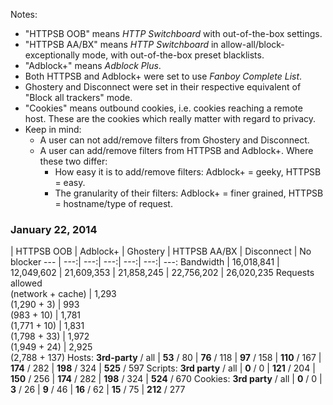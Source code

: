 Notes:
- "HTTPSB OOB" means *HTTP Switchboard* with out-of-the-box settings.
- "HTTPSB AA/BX" means *HTTP Switchboard* in allow-all/block-exceptionally mode, with out-of-the-box preset blacklists.
- "Adblock+" means *Adblock Plus*.
- Both HTTPSB and Adblock+ were set to use *Fanboy Complete List*.
- Ghostery and Disconnect were set in their respective equivalent of "Block all trackers" mode.
- "Cookies" means outbound cookies, i.e. cookies reaching a remote host. These are the cookies which really matter with regard to privacy.
- Keep in mind:
    * A user can not add/remove filters from Ghostery and Disconnect.
    * A user can add/remove filters from HTTPSB and Adblock+. Where these two differ:
        - How easy it is to add/remove filters: Adblock+ = geeky, HTTPSB = easy.
        - The granularity of their filters: Adblock+ = finer grained, HTTPSB = hostname/type of request.

### January 22, 2014
 | HTTPSB OOB | Adblock+ | Ghostery | HTTPSB AA/BX | Disconnect | No blocker
--- | ---:| ---:| ---:| ---:| ---:| ---:
Bandwidth | 16,018,841 | 12,049,602 | 21,609,353 | 21,858,245 | 22,756,202 | 26,020,235
Requests allowed<br>(network + cache) | 1,293<br>(1,290 + 3) | 993<br>(983 + 10) | 1,781<br>(1,771 + 10) | 1,831<br>(1,798 + 33) | 1,972<br>(1,949 + 24) | 2,925<br>(2,788 + 137)
Hosts: **3rd-party** / all | **53** / 80 | **76** / 118 | **97** / 158 | **110** / 167 | **174** / 282 | **198** / 324 | **525** / 597
Scripts: **3rd party** / all | **0** / 0 | **121** / 204 | **150** / 256 | **174** / 282 | **198** / 324 | **524** / 670
Cookies: **3rd party** / all | **0** / 0 | **3** / 26 | **9** / 46 | **16** / 62 | **15** / 75 | **212** / 277